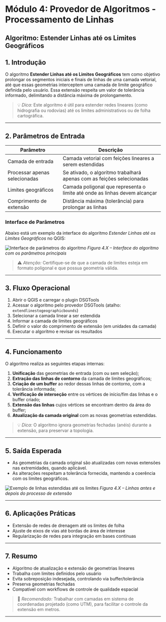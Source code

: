 # Módulo 4: Provedor de Algoritmos - Processamento de Linhas

## Algoritmo: Estender Linhas até os Limites Geográficos

## 1. Introdução

O algoritmo **Estender Linhas até os Limites Geográficos** tem como objetivo prolongar os segmentos iniciais e finais de linhas de uma camada vetorial, até que essas geometrias interceptem uma camada de limite geográfico definida pelo usuário. Essa extensão respeita um valor de tolerância informado, delimitando a distância máxima de prolongamento.

> 💡 *Dica:* Este algoritmo é útil para estender redes lineares (como hidrografia ou rodovias) até os limites administrativos ou de folha cartográfica.

---

## 2. Parâmetros de Entrada

| Parâmetro                      | Descrição                                                                 |
|-------------------------------|---------------------------------------------------------------------------|
| Camada de entrada             | Camada vetorial com feições lineares a serem estendidas                   |
| Processar apenas selecionadas | Se ativado, o algoritmo trabalhará apenas com as feições selecionadas     |
| Limites geográficos           | Camada poligonal que representa o limite até onde as linhas devem alcançar|
| Comprimento de extensão       | Distância máxima (tolerância) para prolongar as linhas                    |

### Interface de Parâmetros

Abaixo está um exemplo da interface do algoritmo *Estender Linhas até os Limites Geográficos* no QGIS:

![Interface de parâmetros do algoritmo](./assets/modulo-04/img-param-estender-linhas-limite.png)
*Figura 4.X – Interface do algoritmo com os parâmetros principais*

> ⚠️ *Atenção:* Certifique-se de que a camada de limites esteja em formato poligonal e que possua geometria válida.

---

## 3. Fluxo Operacional

1. Abrir o QGIS e carregar o plugin DSGTools
2. Acessar o algoritmo pelo provedor DSGTools (atalho: `extendlinestogeographicbounds`)
3. Selecionar a camada linear a ser estendida
4. Informar a camada de limites geográficos
5. Definir o valor do comprimento de extensão (em unidades da camada)
6. Executar o algoritmo e revisar os resultados

---

## 4. Funcionamento

O algoritmo realiza as seguintes etapas internas:

1. **Unificação** das geometrias de entrada (com ou sem seleção);
2. **Extração das linhas de contorno** da camada de limites geográficos;
3. **Criação de um buffer** ao redor dessas linhas de contorno, com a tolerância informada;
4. **Verificação de interseção** entre os vértices de início/fim das linhas e o buffer criado;
5. **Extensão das linhas** cujos vértices se encontram dentro da área do buffer;
6. **Atualização da camada original** com as novas geometrias estendidas.

> 💡 *Dica:* O algoritmo ignora geometrias fechadas (anéis) durante a extensão, para preservar a topologia.

---

## 5. Saída Esperada

* As geometrias da camada original são atualizadas com novas extensões nas extremidades, quando aplicável.
* As alterações respeitam a tolerância fornecida, mantendo a coerência com os limites geográficos.

![Exemplo de linhas estendidas até os limites](./assets/modulo-04/img-linhas-estendidas-exemplo.png)
*Figura 4.X – Linhas antes e depois do processo de extensão*

---

## 6. Aplicações Práticas

* Extensão de redes de drenagem até os limites de folha
* Ajuste de eixos de vias até bordas de área de interesse
* Regularização de redes para integração em bases contínuas

---

## 7. Resumo

* Algoritmo de atualização e extensão de geometrias lineares
* Trabalha com limites definidos pelo usuário
* Evita sobreposição indesejada, controlando via buffer/tolerância
* Preserva geometrias fechadas
* Compatível com workflows de controle de qualidade espacial

> 🔹 *Recomendado:* Trabalhar com camadas em sistema de coordenadas projetado (como UTM), para facilitar o controle da extensão em metros.

---